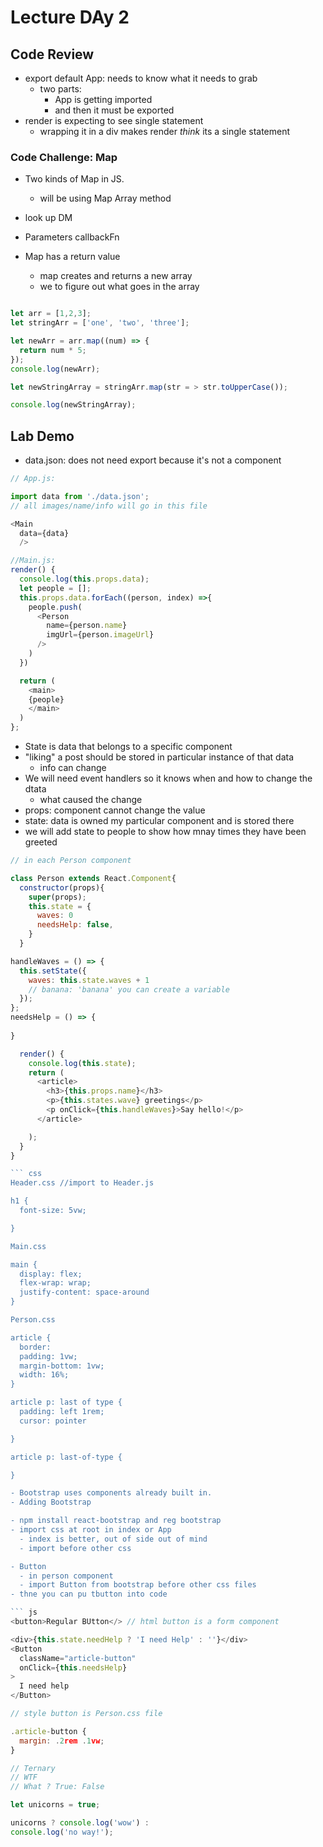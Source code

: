 # Lecture DAy 2

## Code Review

- export default App: needs to know what it needs to grab
  - two parts:
    - App is getting imported
    - and then it must be exported
- render is expecting to see single statement
  - wrapping it in a div makes render *think* its a single statement

### Code Challenge: Map

- Two kinds of Map in JS.
  - will be using Map Array method
- look up DM

- Parameters callbackFn
- Map has a return value
  - map creates and returns a new array
  - we to figure out what goes in the array

```js

let arr = [1,2,3];
let stringArr = ['one', 'two', 'three'];

let newArr = arr.map((num) => {
  return num * 5;
});
console.log(newArr);

let newStringArray = stringArr.map(str = > str.toUpperCase());

console.log(newStringArray);

```

## Lab Demo

- data.json: does not need export because it's not a component

``` js
// App.js:

import data from './data.json';
// all images/name/info will go in this file

<Main
  data={data}
  />

//Main.js:
render() {
  console.log(this.props.data);
  let people = [];
  this.props.data.forEach((person, index) =>{
    people.push(
      <Person
        name={person.name}
        imgUrl={person.imageUrl}
      />
    )
  })

  return (
    <main>
    {people}
    </main>
  )
};
```

- State is data that belongs to a specific component
- "liking" a post should be stored in particular instance of that data
  - info can change
- We will need event handlers so it knows when and how to change the dtata
  - what caused the change
- props: component cannot change the value
- state: data is owned my particular component and is stored there
- we will add state to people to show how mnay times they have been greeted

```js
// in each Person component

class Person extends React.Component{
  constructor(props){
    super(props);
    this.state = {
      waves: 0
      needsHelp: false,
    }
  }

handleWaves = () => {
  this.setState({ 
    waves: this.state.waves + 1
    // banana: 'banana' you can create a variable
  });
};
needsHelp = () => {
  
}

  render() {  
    console.log(this.state);
    return (
      <article>
        <h3>{this.props.name}</h3>
        <p>{this.states.wave} greetings</p>
        <p onClick={this.handleWaves}>Say hello!</p>
      </article>

    );
  }
}

``` css
Header.css //import to Header.js

h1 {
  font-size: 5vw;

}

Main.css

main {
  display: flex;
  flex-wrap: wrap;
  justify-content: space-around
}

Person.css

article {
  border: 
  padding: 1vw;
  margin-bottom: 1vw;
  width: 16%;
}

article p: last of type {
  padding: left 1rem;
  cursor: pointer

}

article p: last-of-type {

}

- Bootstrap uses components already built in. 
- Adding Bootstrap

- npm install react-bootstrap and reg bootstrap
- import css at root in index or App
  - index is better, out of side out of mind
  - import before other css

- Button
  - in person component
  - import Button from bootstrap before other css files
- thne you can pu tbutton into code

``` js
<button>Regular BUtton</> // html button is a form component

<div>{this.state.needHelp ? 'I need Help' : ''}</div>
<Button 
  className="article-button"
  onClick={this.needsHelp}
>
  I need help
</Button>

// style button is Person.css file

.article-button {
  margin: .2rem .1vw;
}

// Ternary
// WTF
// What ? True: False

let unicorns = true;

unicorns ? console.log('wow') :
console.log('no way!');

